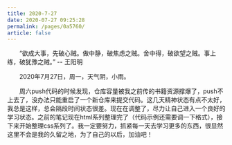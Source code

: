 ```yaml
---
title: 2020-7-27
date: 2020-07-27 09:25:28
permalink: /pages/0a5760/
article: false
---
```



&emsp;&emsp;“欲成大事，先破心贼。做中静，破焦虑之贼。舍中得，破欲望之贼。事上练，破犹豫之贼。” -- 王阳明

<!-- more -->

&emsp;&emsp;2020年7月27日，周一，天气阴，小雨。

&emsp;&emsp;周六push代码的时候发现，仓库容量被我之前传的书籍资源撑爆了，push不上去了，没办法只能重启了一个新仓库来提交代码。这几天精神状态有点不太好，我总是这样，总会隔段时间状态很差。现在在调整了，尽力让自己进入一个良好的学习状态。之前的笔记现在html系列整理完了（代码示例还需要调一下格式），接下来开始整理css系列了。我一定要努力，抓紧每一天去学习更多的东西，很显然这里不会是我的久留之地，为了自己的以后，加油吧！

